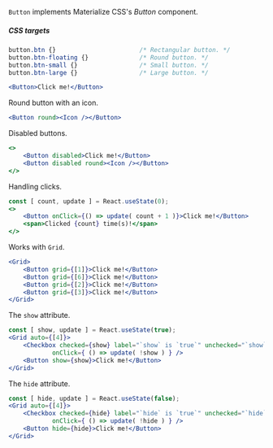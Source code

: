 `Button` implements Materialize CSS's *Button* component.

##### CSS targets
```css 
button.btn {}                       /* Rectangular button. */
button.btn-floating {}              /* Round button. */
button.btn-small {}                 /* Small button. */
button.btn-large {}                 /* Large button. */
```

```jsx
<Button>Click me!</Button>
```

Round button with an icon.
```jsx
<Button round><Icon /></Button>
```

Disabled buttons.
```jsx
<>
    <Button disabled>Click me!</Button>
    <Button disabled round><Icon /></Button>
</>
```

Handling clicks.
```jsx
const [ count, update ] = React.useState(0);
<>
    <Button onClick={() => update( count + 1 )}>Click me!</Button>
    <span>Clicked {count} time(s)!</span>
</>
```

Works with `Grid`.
```jsx
<Grid>
    <Button grid={[1]}>Click me!</Button>
    <Button grid={[6]}>Click me!</Button>
    <Button grid={[2]}>Click me!</Button>
    <Button grid={[3]}>Click me!</Button>
</Grid>
```

The `show` attribute.
```jsx
const [ show, update ] = React.useState(true);
<Grid auto={[4]}>
    <Checkbox checked={show} label="`show` is `true`" unchecked="`show` is `false`" 
            onClick={ () => update( !show ) } />
    <Button show={show}>Click me!</Button>
</Grid>
```

The `hide` attribute.
```jsx
const [ hide, update ] = React.useState(false);
<Grid auto={[4]}>
    <Checkbox checked={hide} label="`hide` is `true`" unchecked="`hide` is `false`" 
            onClick={ () => update( !hide ) } />
    <Button hide={hide}>Click me!</Button>
</Grid>
```
